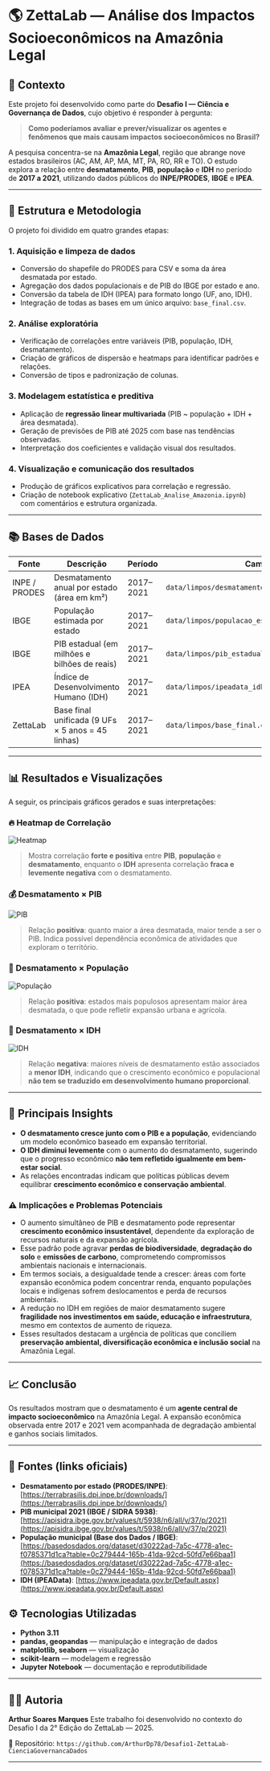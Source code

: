 # 🌎 ZettaLab — Análise dos Impactos Socioeconômicos na Amazônia Legal

## 🧭 Contexto

Este projeto foi desenvolvido como parte do **Desafio I — Ciência e Governança de Dados**, cujo objetivo é responder à pergunta:

> **Como poderíamos avaliar e prever/visualizar os agentes e fenômenos que mais causam impactos socioeconômicos no Brasil?**

A pesquisa concentra-se na **Amazônia Legal**, região que abrange nove estados brasileiros (AC, AM, AP, MA, MT, PA, RO, RR e TO). O estudo explora a relação entre **desmatamento**, **PIB**, **população** e **IDH** no período de **2017 a 2021**, utilizando dados públicos do **INPE/PRODES**, **IBGE** e **IPEA**.

---

## 🧩 Estrutura e Metodologia

O projeto foi dividido em quatro grandes etapas:

### 1. Aquisição e limpeza de dados

* Conversão do shapefile do PRODES para CSV e soma da área desmatada por estado.
* Agregação dos dados populacionais e de PIB do IBGE por estado e ano.
* Conversão da tabela de IDH (IPEA) para formato longo (UF, ano, IDH).
* Integração de todas as bases em um único arquivo: `base_final.csv`.

### 2. Análise exploratória

* Verificação de correlações entre variáveis (PIB, população, IDH, desmatamento).
* Criação de gráficos de dispersão e heatmaps para identificar padrões e relações.
* Conversão de tipos e padronização de colunas.

### 3. Modelagem estatística e preditiva

* Aplicação de **regressão linear multivariada** (PIB ~ população + IDH + área desmatada).
* Geração de previsões de PIB até 2025 com base nas tendências observadas.
* Interpretação dos coeficientes e validação visual dos resultados.

### 4. Visualização e comunicação dos resultados

* Produção de gráficos explicativos para correlação e regressão.
* Criação de notebook explicativo (`ZettaLab_Analise_Amazonia.ipynb`) com comentários e estrutura organizada.

---

## 📚 Bases de Dados

| Fonte         | Descrição                                         | Período   | Caminho                                           |
| ------------- | ------------------------------------------------- | --------- | ------------------------------------------------- |
| INPE / PRODES | Desmatamento anual por estado (área em km²)       | 2017–2021 | `data/limpos/desmatamento_2017-2021.csv`          |
| IBGE          | População estimada por estado                     | 2017–2021 | `data/limpos/populacao_estadual_2017-2021.csv`    |
| IBGE          | PIB estadual (em milhões e bilhões de reais)      | 2017–2021 | `data/limpos/pib_estadual_amazonia_2017_2021.csv` |
| IPEA          | Índice de Desenvolvimento Humano (IDH)            | 2017–2021 | `data/limpos/ipeadata_idh_2017-2021.csv`          |
| ZettaLab      | Base final unificada (9 UFs × 5 anos = 45 linhas) | 2017–2021 | `data/limpos/base_final.csv`                      |

---

## 📊 Resultados e Visualizações

A seguir, os principais gráficos gerados e suas interpretações:

### 🔥 Heatmap de Correlação

![Heatmap](img/heatmap.png)

> Mostra correlação **forte e positiva** entre **PIB**, **população** e **desmatamento**, enquanto o **IDH** apresenta correlação **fraca e levemente negativa** com o desmatamento.

### 💰 Desmatamento × PIB

![PIB](img/desmatamento_pib.png)

> Relação **positiva**: quanto maior a área desmatada, maior tende a ser o PIB. Indica possível dependência econômica de atividades que exploram o território.

### 👥 Desmatamento × População

![População](img/desmatamento_populacao.png)

> Relação **positiva**: estados mais populosos apresentam maior área desmatada, o que pode refletir expansão urbana e agrícola.

### 🌱 Desmatamento × IDH

![IDH](img/desmatamento_idh.png)

> Relação **negativa**: maiores níveis de desmatamento estão associados a **menor IDH**, indicando que o crescimento econômico e populacional **não tem se traduzido em desenvolvimento humano proporcional**.

---

## 🧠 Principais Insights

* **O desmatamento cresce junto com o PIB e a população**, evidenciando um modelo econômico baseado em expansão territorial.
* **O IDH diminui levemente** com o aumento do desmatamento, sugerindo que o progresso econômico **não tem refletido igualmente em bem-estar social**.
* As relações encontradas indicam que políticas públicas devem equilibrar **crescimento econômico e conservação ambiental**.

### ⚠️ Implicações e Problemas Potenciais

* O aumento simultâneo de PIB e desmatamento pode representar **crescimento econômico insustentável**, dependente da exploração de recursos naturais e da expansão agrícola.
* Esse padrão pode agravar **perdas de biodiversidade**, **degradação do solo** e **emissões de carbono**, comprometendo compromissos ambientais nacionais e internacionais.
* Em termos sociais, a desigualdade tende a crescer: áreas com forte expansão econômica podem concentrar renda, enquanto populações locais e indígenas sofrem deslocamentos e perda de recursos ambientais.
* A redução no IDH em regiões de maior desmatamento sugere **fragilidade nos investimentos em saúde, educação e infraestrutura**, mesmo em contextos de aumento de riqueza.
* Esses resultados destacam a urgência de políticas que conciliem **preservação ambiental, diversificação econômica e inclusão social** na Amazônia Legal.

---

## 📈 Conclusão 

Os resultados mostram que o desmatamento é um **agente central de impacto socioeconômico** na Amazônia Legal. A expansão econômica observada entre 2017 e 2021 vem acompanhada de degradação ambiental e ganhos sociais limitados.

---

## 🔗 Fontes (links oficiais)

* **Desmatamento por estado (PRODES/INPE)**: [https://terrabrasilis.dpi.inpe.br/downloads/](https://terrabrasilis.dpi.inpe.br/downloads/)
* **PIB municipal 2021 (IBGE / SIDRA 5938)**: [https://apisidra.ibge.gov.br/values/t/5938/n6/all/v/37/p/2021](https://apisidra.ibge.gov.br/values/t/5938/n6/all/v/37/p/2021)
* **População municipal (Base dos Dados / IBGE)**: [https://basedosdados.org/dataset/d30222ad-7a5c-4778-a1ec-f0785371d1ca?table=0c279444-165b-41da-92cd-50fd7e66baa1](https://basedosdados.org/dataset/d30222ad-7a5c-4778-a1ec-f0785371d1ca?table=0c279444-165b-41da-92cd-50fd7e66baa1)
* **IDH (IPEAData)**: [https://www.ipeadata.gov.br/Default.aspx](https://www.ipeadata.gov.br/Default.aspx)

## ⚙️ Tecnologias Utilizadas

* **Python 3.11**
* **pandas, geopandas** — manipulação e integração de dados
* **matplotlib, seaborn** — visualização
* **scikit-learn** — modelagem e regressão
* **Jupyter Notebook** — documentação e reprodutibilidade

---

## 👩‍💻 Autoria

**Arthur Soares Marques**
Este trabalho foi desenvolvido no contexto do Desafio I da 2° Edição do ZettaLab — 2025.

📂 Repositório: `https://github.com/ArthurDp78/Desafio1-ZettaLab-CienciaGovernancaDados`

---
